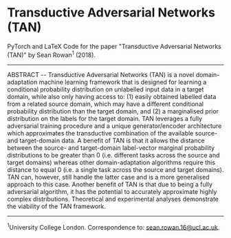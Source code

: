 # Transductive Adversarial Networks (TAN)
PyTorch and LaTeX Code for the paper "Transductive Adversarial Networks (TAN)" by Sean Rowan<sup>1</sup> (2018).

---

ABSTRACT -- Transductive Adversarial Networks (TAN) is a novel domain-adaptation machine learning framework that is designed for learning a conditional probability distribution on unlabelled input data in a target domain, while also only having access to: (1) easily obtained labelled data from a related source domain, which may have a different conditional probability distribution than the target domain, and (2) a marginalised prior distribution on the labels for the target domain. TAN leverages a fully adversarial training procedure and a unique generator/encoder architecture which approximates the transductive combination of the available source- and target-domain data. A benefit of TAN is that it allows the distance between the source- and target-domain label-vector marginal probability distributions to be greater than 0 (i.e. different tasks across the source and target domains) whereas other domain-adaptation algorithms require this distance to equal 0 (i.e. a single task across the source and target domains). TAN can, however, still handle the latter case and is a more generalised approach to this case. Another benefit of TAN is that due to being a fully adversarial algorithm, it has the potential to accurately approximate highly complex distributions. Theoretical and experimental analyses demonstrate the viability of the TAN framework.

---

<sup>1</sup>University College London. Correspondence to: <sean.rowan.16@ucl.ac.uk>.